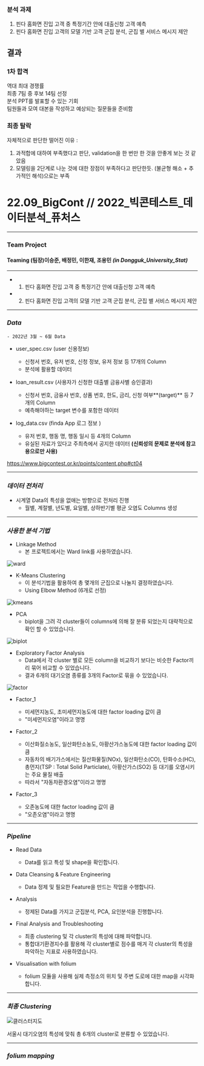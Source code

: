 

### **분석 과제**
1. 핀다 홈화면 진입 고객 중 특정기간 안에 대출신청 고객 예측
2. 핀다 홈화면 진입 고객의 모델 기반 고객 군집 분석, 군집 별 서비스 메시지 제안

## 결과
### 1차 합격
역대 최대 경쟁률\
최종 7팀 중 후보 14팀 선정\
분석 PPT를 발표할 수 있는 기회\
팀원들과 모여 대본을 작성하고 예상되는 질문들을 준비함

### 최종 탈락
자체적으로 판단한 떨어진 이유 : 
1. 과적합에 대하여 부족했다고 판단, validation을 한 번만 한 것을 안좋게 보는 것 같았음
2. 모델링을 2단계로 나눈 것에 대한 장점이 부족하다고 판단한듯. (불균형 해소 + 추가적인 해석)으로는 부족

# 22.09_BigCont // 2022_빅콘테스트_데이터분석_퓨처스

 
***
### Team Project

#### Teaming   (팀장)이승준, 배정민, 이한재, 조용민 ***(in Dongguk_University_Stat)***

***

- 1. 핀다 홈화면 진입 고객 중 특정기간 안에 대출신청 고객 예측

- 2. 핀다 홈화면 진입 고객의 모델 기반 고객 군집 분석, 군집 별 서비스 메시지 제안

***

### ***Data***
    - 2022년 3월 ~ 6월 Data
    
- user_spec.csv (user 신용정보)
    - 신청서 번호, 유저 번호, 신청 정보, 유저 정보 등 17개의 Column
    - 분석에 활용할 데이터
    
- loan_result.csv (사용자가 신청한 대출별 금융사별 승인결과)
    - 신청서 번호, 금융사 번호, 상품 번호, 한도, 금리, 신청 여부**(target)** 등 7개의 Column
    - 예측해야하는 target 변수를 포함한 데이터
    
- log_data.csv (finda App 로그 정보 )
    - 유저 번호, 행동 명, 행동 일시 등 4개의 Column
    - 유실된 자료가 있다고 주최측에서 공지한 데이터 **(신뢰성의 문제로 분석에 참고용으로만 사용)**

https://www.bigcontest.or.kr/points/content.php#ct04

***

### ***데이터 전처리***

- 시계열 Data의 특성을 없애는 방향으로 전처리 진행
    - 월별, 계절별, 년도별, 요일별, 상하반기별 평균 오염도 Columns 생성

***

### ***사용한 분석 기법***

- Linkage Method
    - 본 프로젝트에서는 Ward link를 사용하였습니다.

![ward](https://user-images.githubusercontent.com/90700892/209454925-d54e7c43-b2db-4af8-bbe6-9bd1afdb4391.JPG)

- K-Means Clustering
    - 이 분석기법을 활용하여 총 몇개의 군집으로 나눌지 결정하였습니다.
    - Using Elbow Method (6개로 선정)

![kmeans](https://user-images.githubusercontent.com/90700892/209454928-595b3d2c-6e41-4463-bd28-ccb262bd2434.JPG)

- PCA
    - biplot을 그려 각 cluster들이 columns에 의해 잘 분류 되었는지 대략적으로 확인 할 수 있었습니다.

![biplot](https://user-images.githubusercontent.com/90700892/209454929-fbad5c88-a64a-4b06-98df-6a42157267ad.JPG)

- Exploratory Factor Analysis
    - Data에서 각 cluster 별로 모든 column을 비교하기 보다는 비슷한 Factor끼리 묶어 비교할 수 있었습니다.
    - 결과 6개의 대기오염 종류를 3개의 Factor로 묶을 수 있었습니다.

![factor](https://user-images.githubusercontent.com/90700892/209454930-0c2b744b-a54a-407e-bf64-a2828f63b557.JPG)

- Factor_1
    - 미세먼지농도, 초미세먼지농도에 대한 factor loading 값이 큼
    - "미세먼지오염"이라고 명명
    
- Factor_2
    - 이산화질소농도, 일산화탄소농도, 아황산가스농도에 대한 factor loading 값이 큼
    - 자동차의 배기가스에서는 질산화물질(NOx), 일산화탄소(CO), 탄화수소(HC), 총먼지(TSP : Total Solid Particlate), 아황산가스(SO2) 등 대기를 오염시키는 주요 물질 배출
    - 따라서 "자동차환경오염"이라고 명명 
    
- Factor_3
    - 오존농도에 대한 factor loading 값이 큼
    - "오존오염"이라고 명명     

***

### ***Pipeline***

- Read Data
    - Data를 읽고 특성 및 shape을 확인합니다.  
  
- Data Cleansing & Feature Engineering
    - Data 정제 및 필요한 Feature을 만드는 작업을 수행합니다.  
    
- Analysis
    - 정제된 Data를 가지고 군집분석, PCA, 요인분석을 진행합니다.  
    
- Final Analysis and Troubleshooting
    - 최종 clustering 및 각 cluster의 특성에 대해 파악합니다.
    - 통합대기환경지수를 활용해 각 cluster별로 점수를 매겨 각 cluster의 특성을 파악하는 지표로 사용하였습니다.
    
- Visualisation with folium
    - folium 모듈을 사용해 실제 측정소의 위치 및 주변 도로에 대한 map을 시각화합니다.

***

### ***최종 Clustering***

![클러스터지도](https://user-images.githubusercontent.com/90700892/209454935-3b691774-3379-4ca1-b1f2-d07902213ec1.jpg)

서울시 대기오염의 특성에 맞춰 총 6개의 cluster로 분류할 수 있었습니다.

***

### ***folium mapping***
